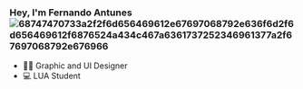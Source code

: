 ### Hey, I'm Fernando Antunes ![68747470733a2f2f6d656469612e67697068792e636f6d2f6d656469612f6876524a434c467a6361737252346961377a2f67697068792e676966](https://user-images.githubusercontent.com/75706936/222920538-b7c4fcd4-2616-423d-a838-f30f54087a0a.gif)


- 💃🏻 Graphic and UI Designer
- 💻 LUA Student
